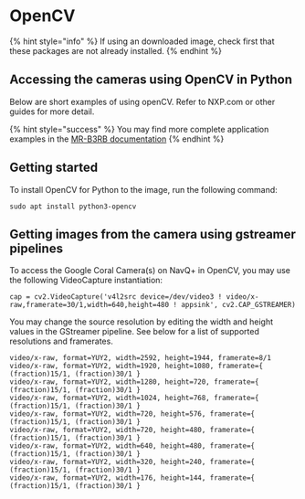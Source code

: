 # OpenCV

{% hint style="info" %}
If using an downloaded image, check first that these packages are not already installed.
{% endhint %}

## Accessing the cameras using OpenCV in Python

Below are short examples of using openCV. Refer to NXP.com or other guides for more detail.

{% hint style="success" %}
You may find more complete application examples in the [MR-B3RB documentation](https://nxp.gitbook.io/mr-b3rb)
{% endhint %}

## Getting started

To install OpenCV for Python to the image, run the following command:

```
sudo apt install python3-opencv
```

## Getting images from the camera using gstreamer pipelines

To access the Google Coral Camera(s) on NavQ+ in OpenCV, you may use the following VideoCapture instantiation:

```
cap = cv2.VideoCapture('v4l2src device=/dev/video3 ! video/x-raw,framerate=30/1,width=640,height=480 ! appsink', cv2.CAP_GSTREAMER)
```

You may change the source resolution by editing the width and height values in the GStreamer pipeline. See below for a list of supported resolutions and framerates.

```
video/x-raw, format=YUY2, width=2592, height=1944, framerate=8/1
video/x-raw, format=YUY2, width=1920, height=1080, framerate={ (fraction)15/1, (fraction)30/1 }
video/x-raw, format=YUY2, width=1280, height=720, framerate={ (fraction)15/1, (fraction)30/1 }
video/x-raw, format=YUY2, width=1024, height=768, framerate={ (fraction)15/1, (fraction)30/1 }
video/x-raw, format=YUY2, width=720, height=576, framerate={ (fraction)15/1, (fraction)30/1 }
video/x-raw, format=YUY2, width=720, height=480, framerate={ (fraction)15/1, (fraction)30/1 }
video/x-raw, format=YUY2, width=640, height=480, framerate={ (fraction)15/1, (fraction)30/1 }
video/x-raw, format=YUY2, width=320, height=240, framerate={ (fraction)15/1, (fraction)30/1 }
video/x-raw, format=YUY2, width=176, height=144, framerate={ (fraction)15/1, (fraction)30/1 }
```
